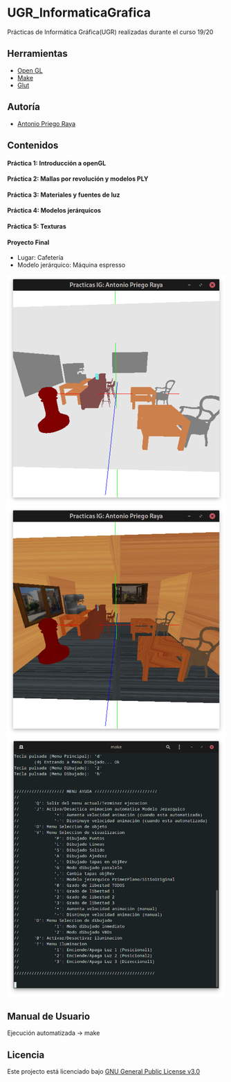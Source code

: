 # UGR_InformaticaGrafica
Prácticas de Informática Gráfica(UGR) realizadas durante el curso 19/20

## Herramientas
* [Open GL](https://www.opengl.org)
* [Make](https://www.gnu.org/software/make/manual/make.html)
* [Glut](https://www.opengl.org/resources/libraries/glut/)

## Autoría
* [Antonio Priego Raya](https://github.com/AntonioPriego)

## Contenidos
#### Práctica 1: Introducción a openGL
#### Práctica 2: Mallas por revolución y modelos PLY
#### Práctica 3: Materiales y fuentes de luz
#### Práctica 4: Modelos jerárquicos
#### Práctica 5: Texturas
#### Proyecto Final
* Lugar: Cafetería
* Modelo jerárquico: Máquina espresso

![alt text](https://raw.githubusercontent.com/AntonioPriego/UGR_InformaticaGrafica/main/Capturas/1.png)
![alt text](https://raw.githubusercontent.com/AntonioPriego/UGR_InformaticaGrafica/main/Capturas/2.png)
![alt text](https://raw.githubusercontent.com/AntonioPriego/UGR_InformaticaGrafica/main/Capturas/3.png)

## Manual de Usuario
Ejecución automatizada -> make

## Licencia
Este projecto está licenciado bajo [GNU General Public License v3.0](http://www.gnu.org/licenses/)
